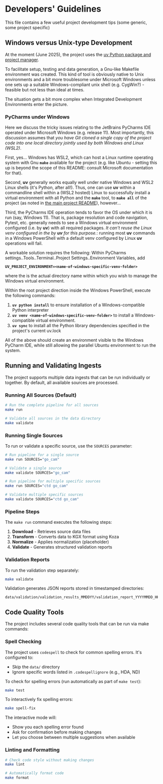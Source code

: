 # Developers' Guidelines

This file contains a few useful project development tips (some generic, some project specific)

## Windows versus Unix-type Development

At the moment (June 2025), the project uses the [uv Python package and project manager](https://docs.astral.sh/uv/). 

To facilitate setup, testing and data generation, a Gnu-like Makefile environment was created. This kind of tool is obviously native to Unix environments and a bit more troublesome under Microsoft Windows unless one sets up a suitable Windows-compliant unix shell (e.g. CygWin?) - feasible but not less than ideal at times. 

The situation gets a bit more complex when Integrated Development Environments enter the picture.

### PyCharms under Windows

Here we discuss the tricky issues relating to the JetBrains PyCharms IDE operated under Microsoft Windows (e.g. release 11).  Most importantly, this discussion assumes that _you have Git cloned a single copy of the project code into one local directory jointly used by both Windows and Linux (WSL2)_.

First, yes... Windows has WSL2, which can host a Linux runtime operating system with Gnu **`make`** available for the project (e.g. like Ubuntu - setting this up is beyond the scope of this README: consult Microsoft documentation for that). 

Second, **uv** generally works equally well under native Windows and WSL2 Linux shells (it's Python, after all!). Thus, one can use **uv** within a commandline shell within a (WSL2 hosted) Linux to successfully install a virtual environment with all Python and the **`make`** tool, to **`make all`** of the project (as noted in [the main project README](./README.md)), however...

Third, the PyCharms IDE operation tends to favor the OS under which it is run (say, Windows 11). That is, package resolution and code navigation, Pytest, etc. generally needs to see a Windows virtual environment configured (i.e. by **uv**) with all required packages. _It can't reuse the Linux venv configured in the  by **uv** for this purpose._: running most **uv** commands in a Windows PowerShell with a default venv configured by Linux **uv** operations will fail.

A workable solution requires the following:
Within PyCharms settings..Tools..Terminal..Project Settings..Environment Variables, add

**`UV_PROJECT_ENVIRONMENT=<name-of-windows-specific-venv-folder>`**

where the <name-of-windows-specific-venv-folder> is the actual directory name within which you wish to manage the Windows virtual environment.

Within the root project direction inside the Windows PowerShell, execute the following commands:

1. **`uv python install`** to ensure installation of a Windows-compatible Python interpreter
2. **`uv venv <name-of-windows-specific-venv-folder>`** to install a Windows-compatible virtual environment.
3. **`uv sync`** to install all the Python library dependencies specified in the project's current uv.lock

All of the above should create an environment visible to the Windows PyCharm IDE, while still allowing the parallel Ubuntu environment to run the system.

## Running and Validating Ingests

The project supports multiple data ingests that can be run individually or together. By default, all available sources are processed.

### Running All Sources (Default)

```bash
# Run the complete pipeline for all sources
make run

# Validate all sources in the data directory
make validate
```

### Running Single Sources

To run or validate a specific source, use the `SOURCES` parameter:

```bash
# Run pipeline for a single source
make run SOURCES="go_cam"

# Validate a single source
make validate SOURCES="go_cam"

# Run pipeline for multiple specific sources
make run SOURCES="ctd go_cam"

# Validate multiple specific sources  
make validate SOURCES="ctd go_cam"
```

### Pipeline Steps

The `make run` command executes the following steps:
1. **Download** - Retrieves source data files
2. **Transform** - Converts data to KGX format using Koza
3. **Normalize** - Applies normalization (placeholder)
4. **Validate** - Generates structured validation reports

### Validation Reports

To run the validation step separately:
```bash
make validate
```


Validation generates JSON reports stored in timestamped directories:
```
data/validation/validation_results_MMDDYY/validation_report_YYYYMMDD_HHMMSS.json
```

## Code Quality Tools

The project includes several code quality tools that can be run via make commands:

### Spell Checking

The project uses `codespell` to check for common spelling errors. It's configured to:
- Skip the `data/` directory 
- Ignore specific words listed in `.codespellignore` (e.g., HDA, ND)

To check for spelling errors (run automatically as part of `make test`):
```bash
make test
```

To interactively fix spelling errors:
```bash
make spell-fix
```

The interactive mode will:
- Show you each spelling error found
- Ask for confirmation before making changes
- Let you choose between multiple suggestions when available

### Linting and Formatting

```bash
# Check code style without making changes
make lint

# Automatically format code
make format
```
